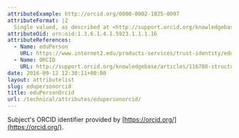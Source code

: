 ```yaml
--- 
attributeExample: http://orcid.org/0000-0002-1825-0097
attributeFormat: |2
  Single valued, as described at <http://support.orcid.org/knowledgebase/articles/116780-structure-of-the-orcid-identifier>.
attributeOid: urn:oid:1.3.6.1.4.1.5923.1.1.1.16
attributeReferences: 
  - Name: eduPerson
    URL: https://www.internet2.edu/products-services/trust-identity/eduperson-eduorg/#service-features
  - Name: ORCID
    URL: http://support.orcid.org/knowledgebase/articles/116780-structure-of-the-orcid-identifier
date: 2016-09-12 12:30:11+00:00
layout: attributelist
slug: edupersonorcid
title: eduPersonOrcid
url: /technical/attributes/edupersonorcid/
---
```


Subject's ORCID identifier provided by [https://orcid.org/](https://orcid.org/).
